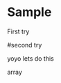 # Sample
First try

#second try

yoyo lets do this 

<!--#include <bits/stdc++.h>-->
<p> array <p>


